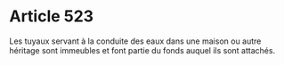 # Article 523

Les tuyaux servant à la conduite des eaux dans une maison ou autre héritage sont immeubles et font partie du fonds auquel ils sont attachés.